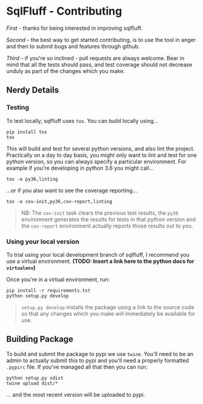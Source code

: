 # SqlFluff - Contributing

*First* - thanks for being interested in improving sqlfluff.

*Second* - the best way to get started contributing, is to use the
tool in anger and then to submit bugs and features through github.

*Third* - if you're so inclined - pull requests are always welcome.
Bear in mind that all the tests should pass, and test coverage should
not decrease unduly as part of the changes which you make.

## Nerdy Details
### Testing

To test locally, sqlfluff uses `tox`. You can build locally using...

```shell
pip install tox
tox
```

This will build and test for several python versions, and also lint the project.
Practically on a day to day basis, you might only want to lint and test for one
python version, so you can always specify a particular environment. For example
if you're developing in python 3.6 you might call...

```shell
tox -e py36,linting
```

...or if you also want to see the coverage reporting...

```shell
tox -e cov-init,py36,cov-report,linting
```

> NB: The `cov-init` task clears the previous test results, the `py36` environment
> generates the results for tests in that python version and the `cov-report` environment
> actually reports those results out to you.

### Using your local version

To trial using your local development branch of sqlfluff, I recommend you use a virtual
environment. __(TODO: Insert a link here to the python docs for `virtualenv`)__

Once you're in a virtual environment, run:

```shell
pip install -r requirements.txt
python setup.py develop
```

> `setup.py develop` installs the package using a link to the source code so that any changes
> which you make will immediately be available for use.

## Building Package

To build and submit the package to pypi we use `twine`. You'll need to be an admin
to actually submit this to pypi and you'll need a properly formatted `.pypirc` file.
If you've managed all that then you can run:

```shell
python setup.py sdist
twine upload dist/*
```

... and the most recent version will be uploaded to pypi.
